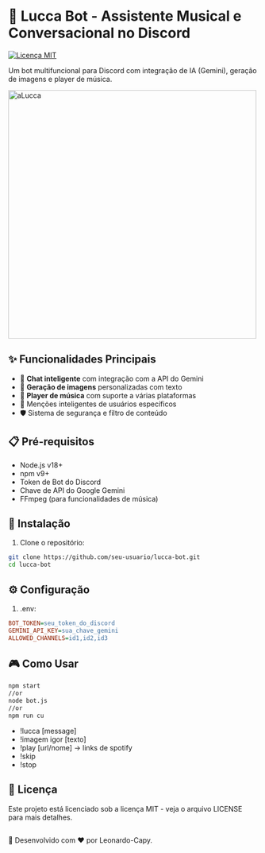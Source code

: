 # 🤖 Lucca Bot - Assistente Musical e Conversacional no Discord

[![Licença MIT](https://img.shields.io/badge/License-MIT-green.svg)](https://opensource.org/licenses/MIT)

Um bot multifuncional para Discord com integração de IA (Gemini), geração de imagens e player de música.

<img src="https://cdnb.artstation.com/p/assets/images/images/002/028/657/large/daniel-bogni-lucca-chrono-trigger-fanart.jpg?1456208896" alt="aLucca" width="500">

## ✨ Funcionalidades Principais

- 💬 **Chat inteligente** com integração com a API do Gemini
- 🎨 **Geração de imagens** personalizadas com texto
- 🎵 **Player de música** com suporte a várias plataformas
- 🤖 Menções inteligentes de usuários específicos
- 🛡️ Sistema de segurança e filtro de conteúdo

## 📋 Pré-requisitos

- Node.js v18+
- npm v9+
- Token de Bot do Discord
- Chave de API do Google Gemini
- FFmpeg (para funcionalidades de música)

## 🚀 Instalação

1. Clone o repositório:
```bash
git clone https://github.com/seu-usuario/lucca-bot.git
cd lucca-bot
```
## ⚙️ Configuração
1. .env:
```ini
BOT_TOKEN=seu_token_do_discord
GEMINI_API_KEY=sua_chave_gemini
ALLOWED_CHANNELS=id1,id2,id3
```
## 🎮 Como Usar
```bash
npm start
//or
node bot.js
//or
npm run cu
```
- !lucca [message]
- !imagem igor [texto]
- !play [url/nome] -> links de spotify
- !skip
- !stop

## 📄 Licença
Este projeto está licenciado sob a licença MIT - veja o arquivo LICENSE para mais detalhes.
##

🚀 Desenvolvido com ❤️ por Leonardo-Capy.
